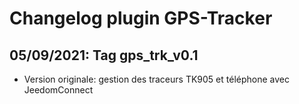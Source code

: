 # Changelog plugin GPS-Tracker


## 05/09/2021: Tag gps_trk_v0.1

- Version originale: gestion des traceurs TK905 et téléphone avec JeedomConnect
